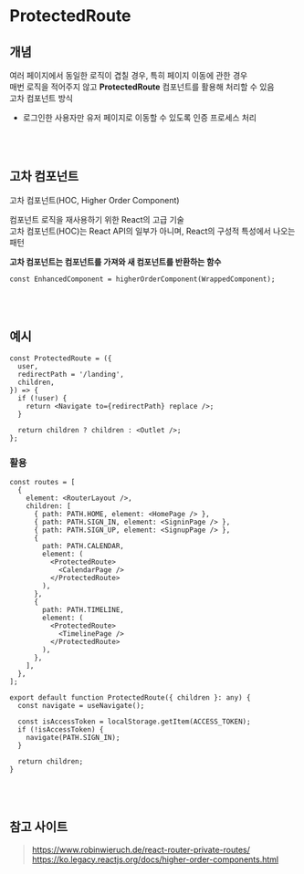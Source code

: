 # ProtectedRoute

## 개념

여러 페이지에서 동일한 로직이 겹칠 경우, 특히 페이지 이동에 관한 경우  
매번 로직을 적어주지 않고 **ProtectedRoute** 컴포넌트를 활용해 처리할 수 있음    
고차 컴포넌트 방식 

* 로그인한 사용자만 유저 페이지로 이동할 수 있도록 인증 프로세스 처리 

<br><br>

## 고차 컴포넌트 

고차 컴포넌트(HOC, Higher Order Component)  

컴포넌트 로직을 재사용하기 위한 React의 고급 기술  
고차 컴포넌트(HOC)는 React API의 일부가 아니며, React의 구성적 특성에서 나오는 패턴  

**고차 컴포넌트는 컴포넌트를 가져와 새 컴포넌트를 반환하는 함수**

```const EnhancedComponent = higherOrderComponent(WrappedComponent);```


<br><br>

## 예시

```tsx
const ProtectedRoute = ({
  user,
  redirectPath = '/landing',
  children,
}) => {
  if (!user) {
    return <Navigate to={redirectPath} replace />;
  }

  return children ? children : <Outlet />;
};
```

### 활용



```tsx
const routes = [
  {
    element: <RouterLayout />,
    children: [
      { path: PATH.HOME, element: <HomePage /> },
      { path: PATH.SIGN_IN, element: <SigninPage /> },
      { path: PATH.SIGN_UP, element: <SignupPage /> },
      {
        path: PATH.CALENDAR,
        element: (
          <ProtectedRoute>
            <CalendarPage />
          </ProtectedRoute>
        ),
      },
      {
        path: PATH.TIMELINE,
        element: (
          <ProtectedRoute>
            <TimelinePage />
          </ProtectedRoute>
        ),
      },
    ],
  },
];
```

```tsx
export default function ProtectedRoute({ children }: any) {
  const navigate = useNavigate();

  const isAccessToken = localStorage.getItem(ACCESS_TOKEN);
  if (!isAccessToken) {
    navigate(PATH.SIGN_IN);
  }

  return children;
}
```

<br><br>

## 참고 사이트

> https://www.robinwieruch.de/react-router-private-routes/  
> https://ko.legacy.reactjs.org/docs/higher-order-components.html
